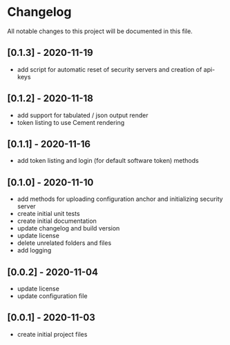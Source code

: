 # Changelog

All notable changes to this project will be documented in this file.

## [0.1.3] - 2020-11-19

- add script for automatic reset of security servers and creation of api-keys

## [0.1.2] - 2020-11-18

- add support for tabulated / json output render
- token listing to use Cement rendering

## [0.1.1] - 2020-11-16

- add token listing and login (for default software token) methods

## [0.1.0] - 2020-11-10

- add methods for uploading configuration anchor and initializing security server
- create initial unit tests
- create initial documentation
- update changelog and build version
- update license
- delete unrelated folders and files
- add logging

## [0.0.2] - 2020-11-04

- update license
- update configuration file

## [0.0.1] - 2020-11-03

- create initial project files
